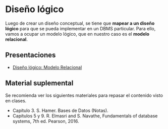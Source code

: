 # Diseño lógico

Luego de crear un diseño conceptual, se tiene que **mapear a un diseño lógico** para que se pueda implementar en un DBMS particular. Para ello, vamos a ocupar un modelo lógico, que en nuestro caso es el **modelo relacional**.

## Presentaciones

- [Diseño lógico: Modelo Relacional](https://github.com/sivanahamer/bases-datos/blob/main/02-Dise%C3%B1o_l%C3%B3gico/pres/03-relational.pdf)

## Material suplemental

Se recomienda ver los siguientes materiales para repasar el contenido visto en clases.

- Capítulo 3. S. Hamer. Bases de Datos (Notas).
- Capítulos 5 y 9. R. Elmasri and S. Navathe, Fundamentals of database systems, 7th ed. Pearson, 2016.
